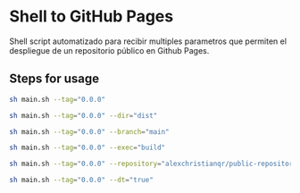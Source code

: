 # Shell to GitHub Pages

Shell script automatizado para recibir multiples parametros que permiten el despliegue de un repositorio público en Github Pages.

## Steps for usage

```bash
sh main.sh --tag="0.0.0"
```
```bash
sh main.sh --tag="0.0.0" --dir="dist"
```
```bash
sh main.sh --tag="0.0.0" --branch="main"
```
```bash
sh main.sh --tag="0.0.0" --exec="build"
```
```bash
sh main.sh --tag="0.0.0" --repository="alexchristianqr/public-repository"
```
```bash
sh main.sh --tag="0.0.0" --dt="true"
```
